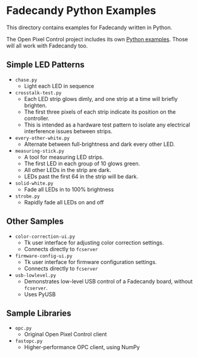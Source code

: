 Fadecandy Python Examples
========================

This directory contains examples for Fadecandy written in Python.

The Open Pixel Control project includes its own [Python examples](https://github.com/zestyping/openpixelcontrol/tree/master/python). Those will all work with Fadecandy too.


Simple LED Patterns
-------------------

* `chase.py`
  * Light each LED in sequence
* `crosstalk-test.py`
  * Each LED strip glows dimly, and one strip at a time will briefly brighten.
  * The first three pixels of each strip indicate its position on the controller.
  * This is intended as a hardware test pattern to isolate any electrical interference issues between strips.
* `every-other-white.py`
  * Alternate between full-brightness and dark every other LED.
* `measuring-stick.py`
  * A tool for measuring LED strips.
  * The first LED in each group of 10 glows green.
  * All other LEDs in the strip are dark.
  * LEDs past the first 64 in the strip will be dark.
* `solid-white.py`
  * Fade all LEDs in to 100% brightness
* `strobe.py`
  * Rapidly fade all LEDs on and off

Other Samples
-------------

* `color-correction-ui.py`
  * Tk user interface for adjusting color correction settings.
  * Connects directly to `fcserver`
* `firmware-config-ui.py`
  * Tk user interface for firmware configuration settings.
  * Connects directly to `fcserver`
* `usb-lowlevel.py`
  * Demonstrates low-level USB control of a Fadecandy board, without `fcserver`.
  * Uses PyUSB

Sample Libraries
----------------

* `opc.py`
  * Original Open Pixel Control client
* `fastopc.py`
  * Higher-performance OPC client, using NumPy
